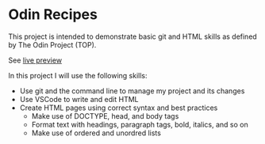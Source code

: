 # Odin Recipes
This project is intended to demonstrate basic git and HTML skills as defined by The Odin Project (TOP).

See [live preview](https://schtink.github.io/odin-recipes/)

In this project I will use the following skills:
- Use git and the command line to manage my project and its changes
- Use VSCode to write and edit HTML
- Create HTML pages using correct syntax and best practices
    - Make use of DOCTYPE, head, and body tags
    - Format text with headings, paragraph tags, bold, italics, and so on
    - Make use of ordered and unordred lists